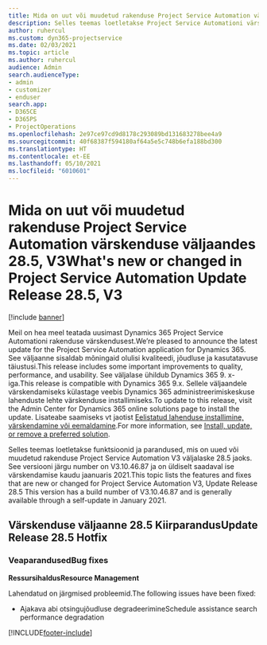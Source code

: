 ```yaml
---
title: Mida on uut või muudetud rakenduse Project Service Automation värskenduse väljaandes 28.5, Hotfix, V3
description: Selles teemas loetletakse Project Service Automationi värskenduse väljalaske 28.5 V3 funktsioonid ja parandused.
author: ruhercul
ms.custom: dyn365-projectservice
ms.date: 02/03/2021
ms.topic: article
ms.author: ruhercul
audience: Admin
search.audienceType:
- admin
- customizer
- enduser
search.app:
- D365CE
- D365PS
- ProjectOperations
ms.openlocfilehash: 2e97ce97cd9d8178c293089bd131683278bee4a9
ms.sourcegitcommit: 40f68387f594180af64a5e5c748b6efa188bd300
ms.translationtype: HT
ms.contentlocale: et-EE
ms.lasthandoff: 05/10/2021
ms.locfileid: "6010601"
---
```

# <a name="whats-new-or-changed-in-project-service-automation-update-release-285-v3"></a><span data-ttu-id="81541-103">Mida on uut või muudetud rakenduse Project Service Automation värskenduse väljaandes 28.5, V3</span><span class="sxs-lookup"><span data-stu-id="81541-103">What's new or changed in Project Service Automation Update Release 28.5, V3</span></span>

[!include [banner](../includes/psa-now-project-operations.md)]

<span data-ttu-id="81541-104">Meil on hea meel teatada uusimast Dynamics 365 Project Service Automationi rakenduse värskendusest.</span><span class="sxs-lookup"><span data-stu-id="81541-104">We’re pleased to announce the latest update for the Project Service Automation application for Dynamics 365.</span></span> <span data-ttu-id="81541-105">See väljaanne sisaldab mõningaid olulisi kvaliteedi, jõudluse ja kasutatavuse täiustusi.</span><span class="sxs-lookup"><span data-stu-id="81541-105">This release includes some important improvements to quality, performance, and usability.</span></span> <span data-ttu-id="81541-106">See väljalase ühildub Dynamics 365 9. x-iga.</span><span class="sxs-lookup"><span data-stu-id="81541-106">This release is compatible with Dynamics 365 9.x.</span></span> <span data-ttu-id="81541-107">Sellele väljaandele värskendamiseks külastage veebis Dynamics 365 administreerimiskeskuse lahenduste lehte värskenduse installimiseks.</span><span class="sxs-lookup"><span data-stu-id="81541-107">To update to this release, visit the Admin Center for Dynamics 365 online solutions page to install the update.</span></span> <span data-ttu-id="81541-108">Lisateabe saamiseks vt jaotist [Eelistatud lahenduse installimine, värskendamine või eemaldamine](/power-platform/admin/install-remove-preferred-solution).</span><span class="sxs-lookup"><span data-stu-id="81541-108">For more information, see [Install, update, or remove a preferred solution](/power-platform/admin/install-remove-preferred-solution).</span></span>

<span data-ttu-id="81541-109">Selles teemas loetletakse funktsioonid ja parandused, mis on uued või muudetud rakenduse Project Service Automation V3 väljalaske 28.5 jaoks. See versiooni järgu number on V3.10.46.87 ja on üldiselt saadaval ise värskendamise kaudu jaanuaris 2021.</span><span class="sxs-lookup"><span data-stu-id="81541-109">This topic lists the features and fixes that are new or changed for Project Service Automation V3, Update Release 28.5 This version has a build number of V3.10.46.87 and is generally available through a self-update in January 2021.</span></span>

## <a name="update-release-285-hotfix"></a><span data-ttu-id="81541-110">Värskenduse väljaanne 28.5 Kiirparandus</span><span class="sxs-lookup"><span data-stu-id="81541-110">Update Release 28.5 Hotfix</span></span>

### <a name="bug-fixes"></a><span data-ttu-id="81541-111">Veaparandused</span><span class="sxs-lookup"><span data-stu-id="81541-111">Bug fixes</span></span>

<span data-ttu-id="81541-112">**Ressursihaldus**</span><span class="sxs-lookup"><span data-stu-id="81541-112">**Resource Management**</span></span>

<span data-ttu-id="81541-113">Lahendatud on järgmised probleemid.</span><span class="sxs-lookup"><span data-stu-id="81541-113">The following issues have been fixed:</span></span>

- <span data-ttu-id="81541-114">Ajakava abi otsingujõudluse degradeerimine</span><span class="sxs-lookup"><span data-stu-id="81541-114">Schedule assistance search performance degradation</span></span>



[!INCLUDE[footer-include](../includes/footer-banner.md)]